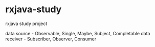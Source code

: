 # rxjava-study
rxjava study project

data source - Observable, Single, Maybe, Subject, Completable
data receiver - Subscriber, Observer, Consumer
